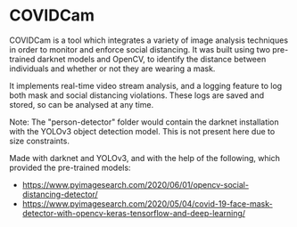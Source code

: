 # COVIDCam
COVIDCam is a tool which integrates a variety of image analysis techniques in order to monitor and enforce social distancing. It was built using two pre-trained darknet models and OpenCV, to identify the distance between individuals and whether or not they are wearing a mask.

It implements real-time video stream analysis, and a logging feature to log both mask and social distancing violations. These logs are saved and stored, so can be analysed at any time.

Note: The "person-detector" folder would contain the darknet installation with the YOLOv3 object detection model. This is not present here due to size constraints.

Made with darknet and YOLOv3, and with the help of the following, which provided the pre-trained models: 
- https://www.pyimagesearch.com/2020/06/01/opencv-social-distancing-detector/
- https://www.pyimagesearch.com/2020/05/04/covid-19-face-mask-detector-with-opencv-keras-tensorflow-and-deep-learning/
